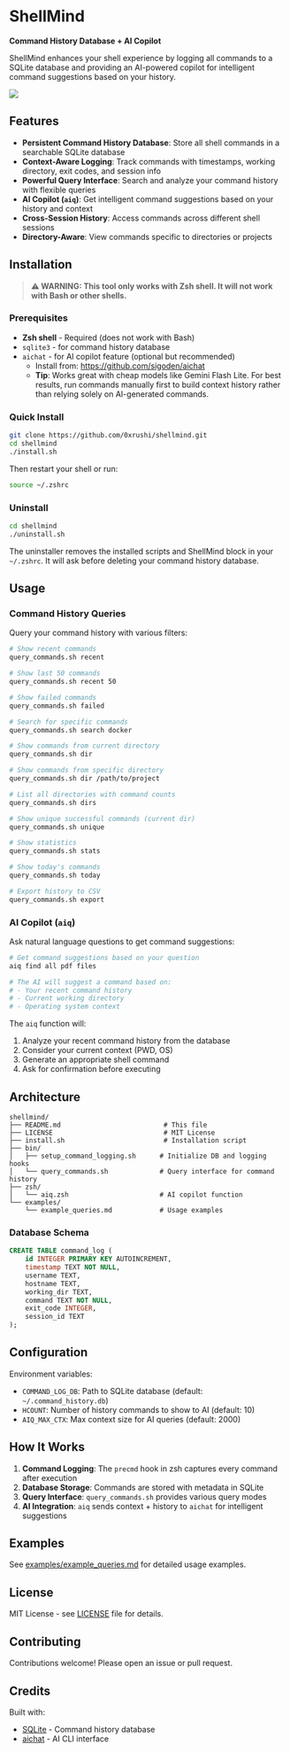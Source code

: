 # ShellMind

**Command History Database + AI Copilot**

ShellMind enhances your shell experience by logging all commands to a SQLite database and providing an AI-powered copilot for intelligent command suggestions based on your history.

[![](https://mermaid.ink/img/pako:eNqdV_1u2zYQfxVO_WfD7MQfsR0bW7ckclZjgdPGLootDgJaoi0ilKiSVBwvCLBn2aPtSXYkRUqO065IHEC6433x7sfj6TGIeEyCUbBifBMlWCg0DxcZgr-ZAur760XwURKBLnOSSTQnIqUZZovg5gfUbL5Fk4wqEJFEFfltxNMUZ_Et4-s1zdYHMkGM41iCtDWppY3aWUKiu_D0cRGEWOEllgSRByqV_GURPFnZUgTE0ZRbJUGwIuEp-LOvaPbhgsIjPP1pKd7O8ZIROUK1KDR7ksXkQfMVTYlUOM0bTqSBJJGS8swHWHP6B5HG6xXB8RZczrZSkdSS2u7MqqJJiNYkIwLiiSs7ZaiVBcs3r4apk3qWxi69ooDslmF5K6WMkR8_kKhQRO_dSkHCDEcimiGZEMa8Xilr9N5xfgdKuSARWEqAQkrQ9ZqIqixaxmYY56oQxol9QylROIYSjfSW__37nyqLjlEG7Ugoo7rVmHKMDRd3AIbbmArHKrN-S71WATvNcOqVEi6VpquElvFU4ClyouFT5IxGGgt8pZUZlsqF9BxLoFEv7OyO5rqu8EAlYp_hoFQo4TfJIEgN9sl0Nr6ao8l0flkHWw3lWtDofMJUTcmD1tKvaMUFyoDeK7WJoq5h2Y4ySyGJqM7bY4kZHCmgql26dR3zVZE5H3W47Qt-KIjYogTOHhcWmYZzhhkzMGAMfdYMd7glnGofdd0QeEAnE4ShtICPzIZ8MvlQt4TpZ7QqMhO3N-L9Vd7nW1NcG5sCotqkX9c-AdSk9DRL-ObKkLqmQCADhanLgtTo2FCVIAAiiWC3lMjdGJzVFaaMxN7quSHB6jllCtLuEY6--xm1XjYhCRZR4k3MDKkDs_zlFt2RLZwMcwAuJr-PbZJfNgYBe0shFVUkYKZ2ul5WLjIKpr3-R0OCiXAym0-mZ_Od_FRbg51pBmZ5gpdEwRFjL9tfBNZD09ZiETxz5WvybQ4hJURA8mFrxmD0hZwAxJSs8qsp8HGyXguy1t1ArwMOaSR955pzhdmOd82dFVEE7ehQVxlBE6fcrdj4XbOSz9j_iyIQkPWy6fguICSkkV7T9rh0xzXiRaYqoxWwbROgMmdYX0jlm74EIVeyYM-UzisYl6LV2qzC595aWMJtb-FjBaUvrO3HWXPpK_aSxxdW3P72u2LZVczKb0Sd8UzZHmsbBly7us9Glu3rv9fG0A5ynRgYRO8_hXXycgZ37Ir77FY-TQinBWXxe8HTXMdgKN0Jc8Mx7q_t8HADuyW6DboeadauCkZu0GVGPAJ4xsyIcV16udER_Oiiun5nm_UNKtNdh_Q1pEDq9npjWv6ztlKLtLzvGTuZmL4EbhWHBg0zoEIn7ye1m1fLWHFGcHZZqLzQGzWURl4Op4P4NF-RlN_D4IDFXcw32TP2JoGBTeY48lf9-EEJuMnQCkCgEKNZ7dKv_PmTZGcmhw1ZwCQDqY33L1Qra-PmGVhP3b0ZWVL-okPYHk6rMcEuuCHBQm98j5l1Su6r_qFVYe6KCiF0CXbnr5odmB2m9iZccjM8mCdqooyXA1z9Kix9GYULvr4yp7o28tljbhpzoXiKTV9mWzO-EFPA8NQbKz3tnR5v-IW1rA3e5jANIPiXMOUxAvfokti9OZlfHxFN1yPo_YlSuRwdHpp2Gx2k8HmAaWy-Iw5icn9oyr3kWMSHMVlhcNqkKV6TpkxwTg7kPUxNDZSMUKfVaqBN-cy51MaXvjBSbSEQ80ECOGFs9GbYGo-HrYZUgt-R0ZtO3Gu1-yXZ3NBYJaNu_lDXdqO91T8_Pz8Oz7z-8XLQ7fV29Tu7-nZ0t9rHg7Px-NRrt0kPD-Jv8K4Hytf6L6dKpx4OWq2aen_YPvpqAH5Ue61_13Sdfn94elTT73R6na8GUF2Or43AHXqrH4YnrTD0-v3jTud4-fUalMfytf7d6XT6J72dEvSwJ-v-9S9oBGtB42CkREEaQXlM4Kv7UdtfBCoh-ltHg748JotgkT2BWo6zPzlPnabgxToJRivMJFBFHuuvTIrXAlci0Mph1tdDRDDqd42JYPQYPASj5qBz0D3qDnvd43Zr2O8dHTWCLbC77c7BsNXqdIetfqvb73UGT43gL-O2fdAbHvX7g14PFtv9Qefo6T9jlnE4?type=png)](https://mermaid.live/edit#pako:eNqdV_1u2zYQfxVO_WfD7MQfsR0bW7ckclZjgdPGLootDgJaoi0ilKiSVBwvCLBn2aPtSXYkRUqO065IHEC6433x7sfj6TGIeEyCUbBifBMlWCg0DxcZgr-ZAur760XwURKBLnOSSTQnIqUZZovg5gfUbL5Fk4wqEJFEFfltxNMUZ_Et4-s1zdYHMkGM41iCtDWppY3aWUKiu_D0cRGEWOEllgSRByqV_GURPFnZUgTE0ZRbJUGwIuEp-LOvaPbhgsIjPP1pKd7O8ZIROUK1KDR7ksXkQfMVTYlUOM0bTqSBJJGS8swHWHP6B5HG6xXB8RZczrZSkdSS2u7MqqJJiNYkIwLiiSs7ZaiVBcs3r4apk3qWxi69ooDslmF5K6WMkR8_kKhQRO_dSkHCDEcimiGZEMa8Xilr9N5xfgdKuSARWEqAQkrQ9ZqIqixaxmYY56oQxol9QylROIYSjfSW__37nyqLjlEG7Ugoo7rVmHKMDRd3AIbbmArHKrN-S71WATvNcOqVEi6VpquElvFU4ClyouFT5IxGGgt8pZUZlsqF9BxLoFEv7OyO5rqu8EAlYp_hoFQo4TfJIEgN9sl0Nr6ao8l0flkHWw3lWtDofMJUTcmD1tKvaMUFyoDeK7WJoq5h2Y4ySyGJqM7bY4kZHCmgql26dR3zVZE5H3W47Qt-KIjYogTOHhcWmYZzhhkzMGAMfdYMd7glnGofdd0QeEAnE4ShtICPzIZ8MvlQt4TpZ7QqMhO3N-L9Vd7nW1NcG5sCotqkX9c-AdSk9DRL-ObKkLqmQCADhanLgtTo2FCVIAAiiWC3lMjdGJzVFaaMxN7quSHB6jllCtLuEY6--xm1XjYhCRZR4k3MDKkDs_zlFt2RLZwMcwAuJr-PbZJfNgYBe0shFVUkYKZ2ul5WLjIKpr3-R0OCiXAym0-mZ_Od_FRbg51pBmZ5gpdEwRFjL9tfBNZD09ZiETxz5WvybQ4hJURA8mFrxmD0hZwAxJSs8qsp8HGyXguy1t1ArwMOaSR955pzhdmOd82dFVEE7ehQVxlBE6fcrdj4XbOSz9j_iyIQkPWy6fguICSkkV7T9rh0xzXiRaYqoxWwbROgMmdYX0jlm74EIVeyYM-UzisYl6LV2qzC595aWMJtb-FjBaUvrO3HWXPpK_aSxxdW3P72u2LZVczKb0Sd8UzZHmsbBly7us9Glu3rv9fG0A5ynRgYRO8_hXXycgZ37Ir77FY-TQinBWXxe8HTXMdgKN0Jc8Mx7q_t8HADuyW6DboeadauCkZu0GVGPAJ4xsyIcV16udER_Oiiun5nm_UNKtNdh_Q1pEDq9npjWv6ztlKLtLzvGTuZmL4EbhWHBg0zoEIn7ye1m1fLWHFGcHZZqLzQGzWURl4Op4P4NF-RlN_D4IDFXcw32TP2JoGBTeY48lf9-EEJuMnQCkCgEKNZ7dKv_PmTZGcmhw1ZwCQDqY33L1Qra-PmGVhP3b0ZWVL-okPYHk6rMcEuuCHBQm98j5l1Su6r_qFVYe6KCiF0CXbnr5odmB2m9iZccjM8mCdqooyXA1z9Kix9GYULvr4yp7o28tljbhpzoXiKTV9mWzO-EFPA8NQbKz3tnR5v-IW1rA3e5jANIPiXMOUxAvfokti9OZlfHxFN1yPo_YlSuRwdHpp2Gx2k8HmAaWy-Iw5icn9oyr3kWMSHMVlhcNqkKV6TpkxwTg7kPUxNDZSMUKfVaqBN-cy51MaXvjBSbSEQ80ECOGFs9GbYGo-HrYZUgt-R0ZtO3Gu1-yXZ3NBYJaNu_lDXdqO91T8_Pz8Oz7z-8XLQ7fV29Tu7-nZ0t9rHg7Px-NRrt0kPD-Jv8K4Hytf6L6dKpx4OWq2aen_YPvpqAH5Ue61_13Sdfn94elTT73R6na8GUF2Or43AHXqrH4YnrTD0-v3jTud4-fUalMfytf7d6XT6J72dEvSwJ-v-9S9oBGtB42CkREEaQXlM4Kv7UdtfBCoh-ltHg748JotgkT2BWo6zPzlPnabgxToJRivMJFBFHuuvTIrXAlci0Mph1tdDRDDqd42JYPQYPASj5qBz0D3qDnvd43Zr2O8dHTWCLbC77c7BsNXqdIetfqvb73UGT43gL-O2fdAbHvX7g14PFtv9Qefo6T9jlnE4)


## Features

- **Persistent Command History Database**: Store all shell commands in a searchable SQLite database
- **Context-Aware Logging**: Track commands with timestamps, working directory, exit codes, and session info
- **Powerful Query Interface**: Search and analyze your command history with flexible queries
- **AI Copilot (`aiq`)**: Get intelligent command suggestions based on your history and context
- **Cross-Session History**: Access commands across different shell sessions
- **Directory-Aware**: View commands specific to directories or projects

## Installation

> **⚠️ WARNING: This tool only works with Zsh shell. It will not work with Bash or other shells.**

### Prerequisites

- **Zsh shell** - Required (does not work with Bash)
- `sqlite3` - for command history database
- `aichat` - for AI copilot feature (optional but recommended)
  - Install from: https://github.com/sigoden/aichat
  - **Tip**: Works great with cheap models like Gemini Flash Lite. For best results, run commands manually first to build context history rather than relying solely on AI-generated commands.

### Quick Install

```bash
git clone https://github.com/0xrushi/shellmind.git
cd shellmind
./install.sh
```

Then restart your shell or run:
```bash
source ~/.zshrc
```

### Uninstall

```bash
cd shellmind
./uninstall.sh
```

The uninstaller removes the installed scripts and ShellMind block in your `~/.zshrc`. It will ask before deleting your command history database.

## Usage

### Command History Queries

Query your command history with various filters:

```bash
# Show recent commands
query_commands.sh recent

# Show last 50 commands
query_commands.sh recent 50

# Show failed commands
query_commands.sh failed

# Search for specific commands
query_commands.sh search docker

# Show commands from current directory
query_commands.sh dir

# Show commands from specific directory
query_commands.sh dir /path/to/project

# List all directories with command counts
query_commands.sh dirs

# Show unique successful commands (current dir)
query_commands.sh unique

# Show statistics
query_commands.sh stats

# Show today's commands
query_commands.sh today

# Export history to CSV
query_commands.sh export
```

### AI Copilot (`aiq`)

Ask natural language questions to get command suggestions:

```bash
# Get command suggestions based on your question
aiq find all pdf files

# The AI will suggest a command based on:
# - Your recent command history
# - Current working directory
# - Operating system context
```

The `aiq` function will:
1. Analyze your recent command history from the database
2. Consider your current context (PWD, OS)
3. Generate an appropriate shell command
4. Ask for confirmation before executing

## Architecture

```
shellmind/
├── README.md                          # This file
├── LICENSE                            # MIT License
├── install.sh                         # Installation script
├── bin/
│   ├── setup_command_logging.sh      # Initialize DB and logging hooks
│   └── query_commands.sh             # Query interface for command history
├── zsh/
│   └── aiq.zsh                       # AI copilot function
└── examples/
    └── example_queries.md            # Usage examples
```

### Database Schema

```sql
CREATE TABLE command_log (
    id INTEGER PRIMARY KEY AUTOINCREMENT,
    timestamp TEXT NOT NULL,
    username TEXT,
    hostname TEXT,
    working_dir TEXT,
    command TEXT NOT NULL,
    exit_code INTEGER,
    session_id TEXT
);
```

## Configuration

Environment variables:

- `COMMAND_LOG_DB`: Path to SQLite database (default: `~/.command_history.db`)
- `HCOUNT`: Number of history commands to show to AI (default: 10)
- `AIQ_MAX_CTX`: Max context size for AI queries (default: 2000)

## How It Works

1. **Command Logging**: The `precmd` hook in zsh captures every command after execution
2. **Database Storage**: Commands are stored with metadata in SQLite
3. **Query Interface**: `query_commands.sh` provides various query modes
4. **AI Integration**: `aiq` sends context + history to `aichat` for intelligent suggestions

## Examples

See [examples/example_queries.md](examples/example_queries.md) for detailed usage examples.

## License

MIT License - see [LICENSE](LICENSE) file for details.

## Contributing

Contributions welcome! Please open an issue or pull request.

## Credits

Built with:
- [SQLite](https://www.sqlite.org/) - Command history database
- [aichat](https://github.com/sigoden/aichat) - AI CLI interface
